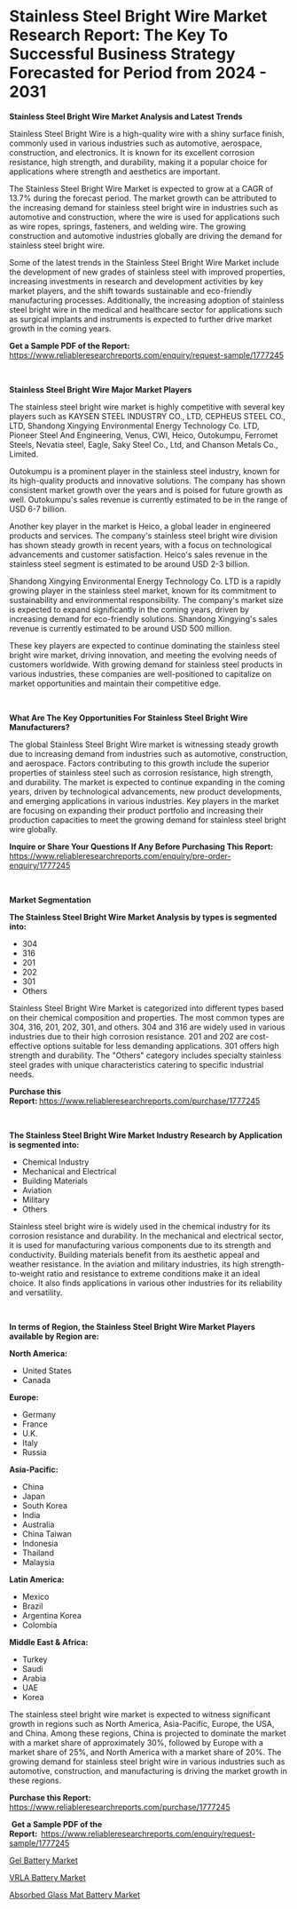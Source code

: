<p><h1>Stainless Steel Bright Wire Market Research Report: The Key To Successful Business Strategy Forecasted for Period from 2024 - 2031</h1></p><p><strong>Stainless Steel Bright Wire Market Analysis and Latest Trends</strong></p>
<p><p>Stainless Steel Bright Wire is a high-quality wire with a shiny surface finish, commonly used in various industries such as automotive, aerospace, construction, and electronics. It is known for its excellent corrosion resistance, high strength, and durability, making it a popular choice for applications where strength and aesthetics are important.</p><p>The Stainless Steel Bright Wire Market is expected to grow at a CAGR of 13.7% during the forecast period. The market growth can be attributed to the increasing demand for stainless steel bright wire in industries such as automotive and construction, where the wire is used for applications such as wire ropes, springs, fasteners, and welding wire. The growing construction and automotive industries globally are driving the demand for stainless steel bright wire.</p><p>Some of the latest trends in the Stainless Steel Bright Wire Market include the development of new grades of stainless steel with improved properties, increasing investments in research and development activities by key market players, and the shift towards sustainable and eco-friendly manufacturing processes. Additionally, the increasing adoption of stainless steel bright wire in the medical and healthcare sector for applications such as surgical implants and instruments is expected to further drive market growth in the coming years.</p></p>
<p><strong>Get a Sample PDF of the Report:&nbsp;</strong> <a href="https://www.reliableresearchreports.com/enquiry/request-sample/1777245">https://www.reliableresearchreports.com/enquiry/request-sample/1777245</a></p>
<p>&nbsp;</p>
<p><strong>Stainless Steel Bright Wire Major Market Players</strong></p>
<p><p>The stainless steel bright wire market is highly competitive with several key players such as KAYSEN STEEL INDUSTRY CO., LTD, CEPHEUS STEEL CO., LTD, Shandong Xingying Environmental Energy Technology Co. LTD, Pioneer Steel And Engineering, Venus, CWI, Heico, Outokumpu, Ferromet Steels, Nevatia steel, Eagle, Saky Steel Co., Ltd, and Chanson Metals Co., Limited.</p><p>Outokumpu is a prominent player in the stainless steel industry, known for its high-quality products and innovative solutions. The company has shown consistent market growth over the years and is poised for future growth as well. Outokumpu's sales revenue is currently estimated to be in the range of USD 6-7 billion.</p><p>Another key player in the market is Heico, a global leader in engineered products and services. The company's stainless steel bright wire division has shown steady growth in recent years, with a focus on technological advancements and customer satisfaction. Heico's sales revenue in the stainless steel segment is estimated to be around USD 2-3 billion.</p><p>Shandong Xingying Environmental Energy Technology Co. LTD is a rapidly growing player in the stainless steel market, known for its commitment to sustainability and environmental responsibility. The company's market size is expected to expand significantly in the coming years, driven by increasing demand for eco-friendly solutions. Shandong Xingying's sales revenue is currently estimated to be around USD 500 million.</p><p>These key players are expected to continue dominating the stainless steel bright wire market, driving innovation, and meeting the evolving needs of customers worldwide. With growing demand for stainless steel products in various industries, these companies are well-positioned to capitalize on market opportunities and maintain their competitive edge.</p></p>
<p>&nbsp;</p>
<p><strong>What Are The Key Opportunities For Stainless Steel Bright Wire Manufacturers?</strong></p>
<p><p>The global Stainless Steel Bright Wire market is witnessing steady growth due to increasing demand from industries such as automotive, construction, and aerospace. Factors contributing to this growth include the superior properties of stainless steel such as corrosion resistance, high strength, and durability. The market is expected to continue expanding in the coming years, driven by technological advancements, new product developments, and emerging applications in various industries. Key players in the market are focusing on expanding their product portfolio and increasing their production capacities to meet the growing demand for stainless steel bright wire globally.</p></p>
<p><strong>Inquire or Share Your Questions If Any Before Purchasing This Report:</strong> <a href="https://www.reliableresearchreports.com/enquiry/pre-order-enquiry/1777245">https://www.reliableresearchreports.com/enquiry/pre-order-enquiry/1777245</a></p>
<p>&nbsp;</p>
<p><strong>Market Segmentation</strong></p>
<p><strong>The Stainless Steel Bright Wire Market Analysis by types is segmented into:</strong></p>
<p><ul><li>304</li><li>316</li><li>201</li><li>202</li><li>301</li><li>Others</li></ul></p>
<p><p>Stainless Steel Bright Wire Market is categorized into different types based on their chemical composition and properties. The most common types are 304, 316, 201, 202, 301, and others. 304 and 316 are widely used in various industries due to their high corrosion resistance. 201 and 202 are cost-effective options suitable for less demanding applications. 301 offers high strength and durability. The "Others" category includes specialty stainless steel grades with unique characteristics catering to specific industrial needs.</p></p>
<p><strong>Purchase this Report:&nbsp;</strong><a href="https://www.reliableresearchreports.com/purchase/1777245">https://www.reliableresearchreports.com/purchase/1777245</a></p>
<p>&nbsp;</p>
<p><strong>The Stainless Steel Bright Wire Market Industry Research by Application is segmented into:</strong></p>
<p><ul><li>Chemical Industry</li><li>Mechanical and Electrical</li><li>Building Materials</li><li>Aviation</li><li>Military</li><li>Others</li></ul></p>
<p><p>Stainless steel bright wire is widely used in the chemical industry for its corrosion resistance and durability. In the mechanical and electrical sector, it is used for manufacturing various components due to its strength and conductivity. Building materials benefit from its aesthetic appeal and weather resistance. In the aviation and military industries, its high strength-to-weight ratio and resistance to extreme conditions make it an ideal choice. It also finds applications in various other industries for its reliability and versatility.</p></p>
<p>&nbsp;</p>
<p><strong>In terms of Region, the Stainless Steel Bright Wire Market Players available by Region are:</strong></p>
<p>
    <p> <strong> North America: </strong>
        <ul>
            <li>United States</li>
            <li>Canada</li>
        </ul>
        </p> 
    <p> <strong> Europe: </strong>
        <ul>
            <li>Germany</li>
            <li>France</li>
            <li>U.K.</li>
            <li>Italy</li>
            <li>Russia</li>
        </ul>
        </p> 
    <p> <strong> Asia-Pacific: </strong>
        <ul>
            <li>China</li>
            <li>Japan</li>
            <li>South Korea</li>
            <li>India</li>
            <li>Australia</li>
            <li>China Taiwan</li>
            <li>Indonesia</li>
            <li>Thailand</li>
            <li>Malaysia</li>
        </ul>
        </p> 
    <p> <strong> Latin America: </strong>
        <ul>
            <li>Mexico</li>
            <li>Brazil</li>
            <li>Argentina Korea</li>
            <li>Colombia</li>
        </ul>
        </p> 
    <p> <strong> Middle East & Africa: </strong>
        <ul>
            <li>Turkey</li>
            <li>Saudi</li>
            <li>Arabia</li>
            <li>UAE</li>
            <li>Korea</li>
        </ul>
    </p>
    </p>
<p><p>The stainless steel bright wire market is expected to witness significant growth in regions such as North America, Asia-Pacific, Europe, the USA, and China. Among these regions, China is projected to dominate the market with a market share of approximately 30%, followed by Europe with a market share of 25%, and North America with a market share of 20%. The growing demand for stainless steel bright wire in various industries such as automotive, construction, and manufacturing is driving the market growth in these regions.</p></p>
<p><strong>Purchase this Report: </strong><a href="https://www.reliableresearchreports.com/purchase/1777245">https://www.reliableresearchreports.com/purchase/1777245</a></p>
<p>&nbsp;<strong>Get a Sample PDF of the Report:&nbsp;&nbsp;</strong><a href="https://www.reliableresearchreports.com/enquiry/request-sample/1777245">https://www.reliableresearchreports.com/enquiry/request-sample/1777245</a></p>
<p><strong></strong></p>
<p><p><a href="https://view.publitas.com/reportprime-1/gel-battery-market-research-report-the-key-to-successful-business-strategy-forecasted-for-period-from-2023-2030/">Gel Battery Market</a></p><p><a href="https://view.publitas.com/reportprime-1/vrla-battery-market-size-and-examines-its-market-scope-with-a-primary-focus-on-growth-opportunities-and-forecasted-trends-spanning-from-2023-to-2030/">VRLA Battery Market</a></p><p><a href="https://view.publitas.com/reportprime-1/absorbed-glass-mat-battery-market-dynamics-2023-2030-also-about-its-market-trends-projections-and-opportunities/">Absorbed Glass Mat Battery Market</a></p></p>